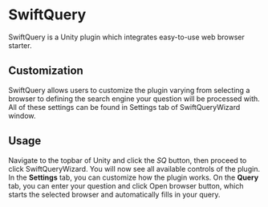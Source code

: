 # SwiftQuery
SwiftQuery is a Unity plugin which integrates easy-to-use web browser starter.

## Customization
SwiftQuery allows users to customize the plugin varying from selecting a browser to defining the search engine your question will be processed with. All of these settings can be found in Settings tab of SwiftQueryWizard window.

## Usage
Navigate to the topbar of Unity and click the *SQ* button, then proceed to click SwiftQueryWizard. You will now see all available controls of the plugin. In the **Settings** tab, you can customize how the plugin works. On the **Query** tab, you can enter your question and click Open browser button, which starts the selected browser and automatically fills in your query.
